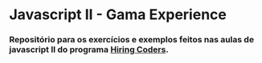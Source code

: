 # Javascript II - Gama Experience

### Repositório para os exercícios e exemplos feitos nas aulas de javascript II do programa [Hiring Coders](https://www.hiringcoders.com.br/).
